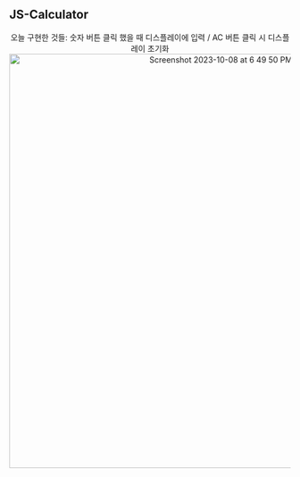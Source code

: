 ## JS-Calculator
<div align="center">
  오늘 구현한 것들:
  숫자 버튼 클릭 했을 때 디스플레이에 입력 /
  AC 버튼 클릭 시 디스플레이 초기화
<img width="742" alt="Screenshot 2023-10-08 at 6 49 50 PM" src="https://github.com/anniekang-dev/JS-Calculator/assets/137893369/38175d2e-4617-4c37-8ba6-6a1c6258236d">
</div>
